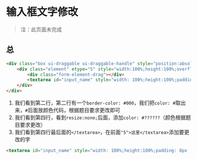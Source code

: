 # 输入框文字修改

> 注：此页面未完成

## 总

```html
<div class="box ui-draggable ui-draggable-handle" style="position:absolute;width:100%;height:36px;left:0px;top:50px;z-index:2" tabindex="0">
    <div class="element" etype="5" style="width:100%;height:100%;overflow:hidden;border-style:solid;border-width: 0px;border-radius: 0px;border-color: #000;">
        <div class="form-element-drag"></div>
        <textarea id="input_name" style="width: 100%;height:100%;padding: 8px !important;font-weight: 400;font-size: 16px;overflow:hidden; resize:none; input_type="101" placeholder="姓名" ctype="5"></textarea>
    </div>
</div>
```

1. 我们看到第二行，第二行有一个`border-color: #000`，我们把`color: #`取出来，`#`后面放颜色代码，根据题目要求更改即可
2. 我们看到第四行，看到`resize:none;`后面，添加`color: #??????`（颜色根据题目要求更改）
3. 我们看到第四行最后面的`</textarea>`，在前面`"5">这里</textarea>`添加要更改的字

```html
<textarea id="input_name" style="width: 100%;height:100%;padding: 8px !important;font-weight: 400;font-size: 16px;overflow:hidden; resize:none; " input_type="101" placeholder="手机号" ctype="5">手机号</textarea>
```